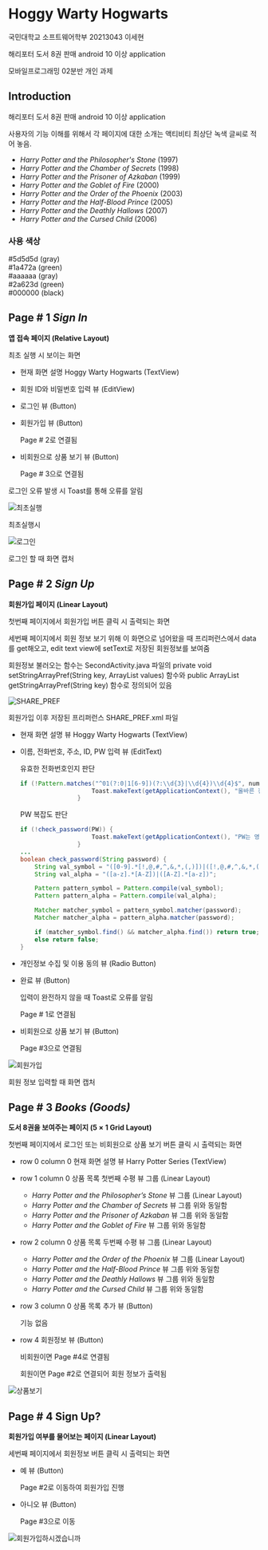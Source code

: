# Hoggy Warty Hogwarts

국민대학교 소프트웨어학부 20213043 이세현

해리포터 도서 8권 판매 android 10 이상 application

모바일프로그래밍 02분반 개인 과제

## Introduction

해리포터 도서 8권 판매 android 10 이상 application

사용자의 기능 이해를 위해서 각 페이지에 대한 소개는 액티비티 최상단 녹색 글씨로 적어 놓음.

- *Harry Potter and the Philosopher's Stone* (1997)
- *Harry Potter and the Chamber of Secrets* (1998)
- *Harry Potter and the Prisoner of Azkaban* (1999)
- *Harry Potter and the Goblet of Fire* (2000)
- *Harry Potter and the Order of the Phoenix* (2003)
- *Harry Potter and the Half-Blood Prince* (2005)
- *Harry Potter and the Deathly Hallows* (2007)
- *Harry Potter and the Cursed Child* (2006)

### 사용 색상

#5d5d5d (gray)\
#1a472a (green)\
#aaaaaa (gray)\
#2a623d (green)\
#000000 (black)

## Page # 1 *Sign In*

**앱 접속 페이지 (Relative Layout)**

최초 실행 시 보이는 화면

- 현재 화면 설명 Hoggy Warty Hogwarts (TextView)
- 회원 ID와 비밀번호 입력 뷰 (EditView)
- 로그인 뷰 (Button)
- 회원가입 뷰 (Button)
    
    Page # 2로 연결됨
    
- 비회원으로 상품 보기 뷰 (Button)
    
    Page # 3으로 연결됨
    
로그인 오류 발생 시 Toast를 통해 오류를 알림

![최초실행](https://user-images.githubusercontent.com/84698896/198877499-5b21d23f-b3a7-4a02-9106-9655f6f1f31d.png)

최초실행시

![로그인](https://user-images.githubusercontent.com/84698896/198877497-0f22c404-7ffb-422e-9b11-a236e5af2f3c.png)

로그인 할 때 화면 캡처

## Page # 2 *Sign Up*

**회원가입 페이지 (Linear Layout)**

첫번째 페이지에서 회원가입 버튼 클릭 시 출력되는 화면

세번째 페이지에서 회원 정보 보기 위해 이 화면으로 넘어왔을 때 프리퍼런스에서 data를 get해오고, edit text view에 setText로 저장된 회원정보를 보여줌

회원정보 불러오는 함수는 SecondActivity.java 파일의
private void setStringArrayPref(String key, ArrayList<String> values) 함수와
public ArrayList<String> getStringArrayPref(String key) 함수로 정의되어 있음
    
![SHARE_PREF](https://user-images.githubusercontent.com/84698896/198878195-e68cdb03-3a5d-49c1-8747-4f8fb9126e79.png)

회원가입 이후 저장된 프리퍼런스 SHARE_PREF.xml 파일

- 현재 화면 설명 뷰 Hoggy Warty Hogwarts (TextView)
- 이름, 전화번호, 주소, ID, PW 입력 뷰 (EditText)

    유효한 전화번호인지 판단

    ```java
    if (!Pattern.matches("^01(?:0|1[6-9])(?:\\d{3}|\\d{4})\\d{4}$", number)) {
                        Toast.makeText(getApplicationContext(), "올바른 전화번호가 아닙니다", Toast.LENGTH_SHORT).show();
                    }
    ```

    PW 복잡도 판단

    ```java
    if (!check_password(PW)) {
                        Toast.makeText(getApplicationContext(), "PW는 영문 대소문자, 특수기호, 숫자가 적어도 하나씩 포함되어야 합니다.", Toast.LENGTH_SHORT).show();
                    }
    ...
    boolean check_password(String password) {
        String val_symbol = "([0-9].*[!,@,#,^,&,*,(,)])|([!,@,#,^,&,*,(,)].*[0-9])";
        String val_alpha = "([a-z].*[A-Z])|([A-Z].*[a-z])";

        Pattern pattern_symbol = Pattern.compile(val_symbol);
        Pattern pattern_alpha = Pattern.compile(val_alpha);

        Matcher matcher_symbol = pattern_symbol.matcher(password);
        Matcher matcher_alpha = pattern_alpha.matcher(password);

        if (matcher_symbol.find() && matcher_alpha.find()) return true;
        else return false;
    }
    ```

- 개인정보 수집 및 이용 동의 뷰 (Radio Button)
- 완료 뷰 (Button)

    입력이 완전하지 않을 때 Toast로 오류를 알림
    
    Page # 1로 연결됨
    
- 비회원으로 상품 보기 뷰 (Button)
    
    Page #3으로 연결됨
    

![회원가입](https://user-images.githubusercontent.com/84698896/198877500-426f2790-413f-4d1a-9fb9-f57d1e5873bc.png)

회원 정보 입력할 때 화면 캡처

## Page # 3 *Books (Goods)*

**도서 8권을 보여주는 페이지 (5 × 1 Grid Layout)**

첫번째 페이지에서 로그인 또는 비회원으로 상품 보기 버튼 클릭 시 출력되는 화면

- row 0 column 0 현재 화면 설명 뷰 Harry Potter Series (TextView)
- row 1 column 0 상품 목록 첫번째 수평 뷰 그룹 (Linear Layout)
    - *Harry Potter and the Philosopher’s Stone* 뷰 그룹 (Linear Layout)
    - *Harry Potter and the Chamber of Secrets* 뷰 그룹 위와 동일함
    - *Harry Potter and the Prisoner of Azkaban* 뷰 그룹 위와 동일함
    - *Harry Potter and the Goblet of Fire* 뷰 그룹 위와 동일함
- row 2 column 0 상품 목록 두번째 수평 뷰 그룹 (Linear Layout)
    - *Harry Potter and the Order of the Phoenix* 뷰 그룹 (Linear Layout)
    - *Harry Potter and the Half-Blood Prince* 뷰 그룹 위와 동일함
    - *Harry Potter and the Deathly Hallows* 뷰 그룹 위와 동일함
    - *Harry Potter and the Cursed Child* 뷰 그룹 위와 동일함
- row 3 column 0 상품 목록 추가 뷰 (Button)
    
    기능 없음
    
- row 4 회원정보 뷰 (Button)
    
    비회원이면 Page #4로 연결됨
    
    회원이면 Page #2로 연결되어 회원 정보가 출력됨
    

![상품보기](https://user-images.githubusercontent.com/84698896/198877498-de186a6b-2384-4f11-a3e4-fb6fcdbffff7.png)

## Page # 4 Sign Up?

**회원가입 여부를 물어보는 페이지 (Linear Layout)**

세번째 페이지에서 회원정보 버튼 클릭 시 출력되는 화면

- 예 뷰 (Button)
    
    Page #2로 이동하여 회원가입 진행
    
- 아니오 뷰 (Button)
    
    Page #3으로 이동
    

![회원가입하시겠습니까](https://user-images.githubusercontent.com/84698896/198877501-43a196e5-576c-48ef-b4a9-33435d3bc271.png)

